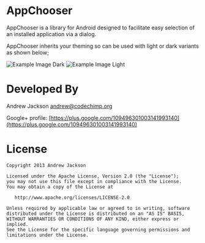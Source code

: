 AppChooser
==========

AppChooser is a library for Android designed to facilitate easy selection of an installed application via a dialog.

AppChooser inherits your theming so can be used with light or dark variants as shown below;

![Example Image Dark][1] ![Example Image Light][2]

Developed By
============

Andrew Jackson <andrew@codechimp.org>

Google+ profile: 
[https://plus.google.com/109496301003141993140](https://plus.google.com/109496301003141993140)

License
=======

    Copyright 2013 Andrew Jackson

    Licensed under the Apache License, Version 2.0 (the "License");
    you may not use this file except in compliance with the License.
    You may obtain a copy of the License at

       http://www.apache.org/licenses/LICENSE-2.0

    Unless required by applicable law or agreed to in writing, software
    distributed under the License is distributed on an "AS IS" BASIS,
    WITHOUT WARRANTIES OR CONDITIONS OF ANY KIND, either express or implied.
    See the License for the specific language governing permissions and
    limitations under the License.





 [1]: https://raw.github.com/codechimp-org/AppChooser/master/Screenshots/demo-dark.png
 [2]: https://raw.github.com/codechimp-org/AppChooser/master/Screenshots/demo-light.png
